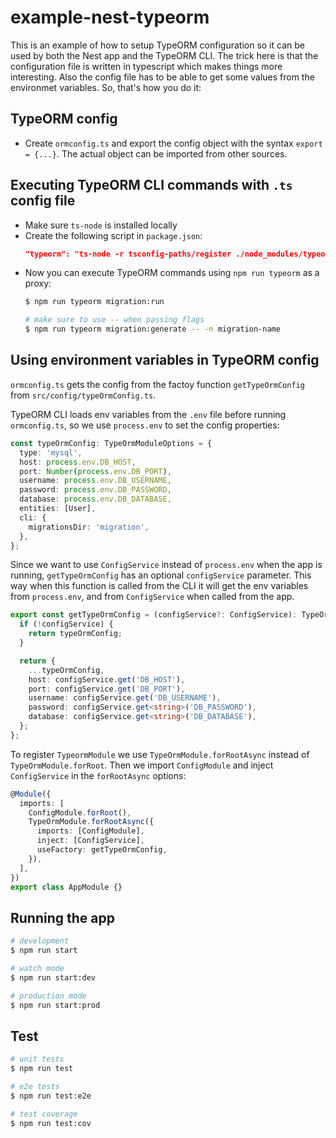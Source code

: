 # example-nest-typeorm

This is an example of how to setup TypeORM configuration so it can be used by both the Nest app and the TypeORM CLI.
The trick here is that the configuration file is written in typescript which makes things more interesting.
Also the config file has to be able to get some values from the environmet variables. So, that's how you do it:

## TypeORM config

- Create `ormconfig.ts` and export the config object with the syntax `export = {...}`.
The actual object can be imported from other sources.

## Executing TypeORM CLI commands with `.ts` config file
- Make sure `ts-node` is installed locally
- Create the following script in `package.json`:
  ```json
  "typeorm": "ts-node -r tsconfig-paths/register ./node_modules/typeorm/cli -f ./ormconfig.ts"
  ```
- Now you can execute TypeORM commands using `npm run typeorm` as a proxy:
  ```bash
  $ npm run typeorm migration:run

  # make sure to use -- when passing flags
  $ npm run typeorm migration:generate -- -n migration-name
  ```

## Using environment variables in TypeORM config
`ormconfig.ts` gets the config from the factoy function `getTypeOrmConfig` from `src/config/typeOrmConfig.ts`.

TypeORM CLI loads env variables from the `.env` file before running `ormconfig.ts`, so we use `process.env` to set the config properties:
```typescript
const typeOrmConfig: TypeOrmModuleOptions = {
  type: 'mysql',
  host: process.env.DB_HOST,
  port: Number(process.env.DB_PORT),
  username: process.env.DB_USERNAME,
  password: process.env.DB_PASSWORD,
  database: process.env.DB_DATABASE,
  entities: [User],
  cli: {
    migrationsDir: 'migration',
  },
};
```

Since we want to use `ConfigService` instead of `process.env` when the app is running, `getTypeOrmConfig` has an optional `configService` parameter.
This way when this function is called from the CLI it will get the env variables from `process.env`, and from `ConfigService` when called from the app.
```typescript
export const getTypeOrmConfig = (configService?: ConfigService): TypeOrmModuleOptions => {
  if (!configService) {
    return typeOrmConfig;
  }

  return {
    ...typeOrmConfig,
    host: configService.get('DB_HOST'),
    port: configService.get('DB_PORT'),
    username: configService.get('DB_USERNAME'),
    password: configService.get<string>('DB_PASSWORD'),
    database: configService.get<string>('DB_DATABASE'),
  };
};
```

To register `TypeormModule` we use `TypeOrmModule.forRootAsync` instead of `TypeOrmModule.forRoot`.
Then we import `ConfigModule` and inject `ConfigService` in the `forRootAsync` options:
```typescript
@Module({
  imports: [
    ConfigModule.forRoot(),
    TypeOrmModule.forRootAsync({
      imports: [ConfigModule],
      inject: [ConfigService],
      useFactory: getTypeOrmConfig,
    }),
  ],
})
export class AppModule {}

```

## Running the app

```bash
# development
$ npm run start

# watch mode
$ npm run start:dev

# production mode
$ npm run start:prod
```

## Test

```bash
# unit tests
$ npm run test

# e2e tests
$ npm run test:e2e

# test coverage
$ npm run test:cov
```
